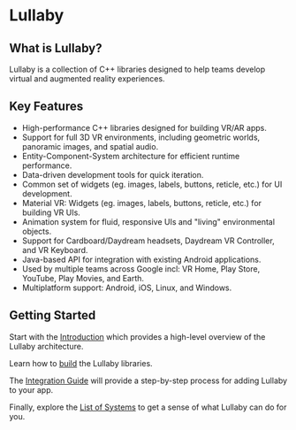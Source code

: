 # Lullaby


## What is Lullaby?

Lullaby is a collection of C++ libraries designed to help teams develop virtual
and augmented reality experiences.

## Key Features

*   High-performance C++ libraries designed for building VR/AR apps.
*   Support for full 3D VR environments, including geometric worlds, panoramic
    images, and spatial audio.
*   Entity-Component-System architecture for efficient runtime performance.
*   Data-driven development tools for quick iteration.
*   Common set of widgets (eg. images, labels, buttons, reticle, etc.) for UI
    development.
*   Material VR: Widgets (eg. images, labels, buttons, reticle, etc.) for
    building VR UIs.
*   Animation system for fluid, responsive UIs and "living" environmental
    objects.
*   Support for Cardboard/Daydream headsets, Daydream VR Controller, and VR
    Keyboard.
*   Java-based API for integration with existing Android applications.
*   Used by multiple teams across Google incl: VR Home, Play Store, YouTube,
    Play Movies, and Earth.
*   Multiplatform support: Android, iOS, Linux, and Windows.

## Getting Started

Start with the [Introduction](introduction.md) which provides a high-level
overview of the Lullaby architecture.

Learn how to [build](building.md) the Lullaby libraries.


The [Integration Guide](integration-guide.md) will provide a step-by-step
process for adding Lullaby to your app.


Finally, explore the [List of Systems](list-of-systems.md) to get a sense of
what Lullaby can do for you.

